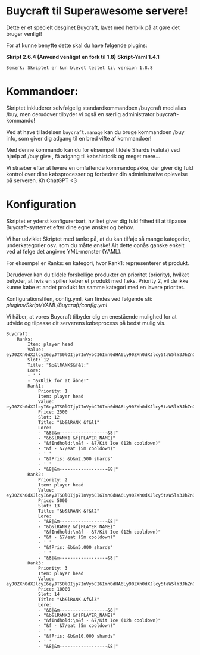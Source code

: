 # Buycraft til Superawesome servere!

Dette er et specielt desginet Buycraft, lavet med henblik på at gøre det bruger venligt!

For at kunne benytte dette skal du have følgende plugins:

**Skript 2.6.4 (Anvend venligst en fork til 1.8)**
**Skript-Yaml 1.4.1**

`Bemærk: Skriptet er kun blevet testet til version 1.8.8`

# Kommandoer:

Skriptet inkluderer selvfølgelig standardkommandoen /buycraft med alias /buy, men derudover tilbyder vi også en særlig administrator buycraft-kommando!

Ved at have tilladelsen `buycraft.manage` kan du bruge kommandoen /buy info, som giver dig adgang til en bred vifte af kommandoer!

Med denne kommando kan du for eksempel tildele Shards (valuta) ved hjælp af /buy give <spiller> <antal>, få adgang til købshistorik og meget mere...

Vi stræber efter at levere en omfattende kommandopakke, der giver dig fuld kontrol over dine købsprocesser og forbedrer din administrative oplevelse på serveren. Kh ChatGPT <3


# Konfiguration
Skriptet er yderst konfigurerbart, hvilket giver dig fuld frihed til at tilpasse Buycraft-systemet efter dine egne ønsker og behov.

Vi har udviklet Skriptet med tanke på, at du kan tilføje så mange kategorier, underkategorier osv. som du måtte ønske! Alt dette opnås ganske enkelt ved at følge det angivne YML-mønster (YAML).

For eksempel er Ranks: en kategori, hvor Rank1: repræsenterer et produkt.

Derudover kan du tildele forskellige produkter en prioritet (priority), hvilket betyder, at hvis en spiller køber et produkt med f.eks. Priority 2, vil de ikke kunne købe et andet produkt fra samme kategori med en lavere prioritet.

Konfigurationsfilen, config.yml, kan findes ved følgende sti: _plugins/Skript/YAML/Buycraft/config.yml_

Vi håber, at vores Buycraft tilbyder dig en enestående mulighed for at udvide og tilpasse dit serverens købeprocess på bedst mulig vis.
```
Buycraft:
    Ranks:
        Item: player head
        Value: eyJ0ZXh0dXJlcyI6eyJTS0lOIjp7InVybCI6Imh0dHA6Ly90ZXh0dXJlcy5taW5lY3JhZnQubmV0L3RleHR1cmUvZDMwZjcxMDE1NzZmMDQxNmJjZjQ4Yjc2Y2MwMGY2NzI0MmE5OTU2MGI4Yjg5M2MyMGIyMGRjODVjYTYzYjUyNyJ9fX0=
        Slot: 12
        Title: "&b&lRANKS&f&l:"
        Lore:
        - ' '
        - "&7Klik for at åbne!"
        Rank1:
            Priority: 1
            Item: player head
            Value: eyJ0ZXh0dXJlcyI6eyJTS0lOIjp7InVybCI6Imh0dHA6Ly90ZXh0dXJlcy5taW5lY3JhZnQubmV0L3RleHR1cmUvYTc0ZjkxMGNhN2VkNzNkOGM1ZmRjODQ3NmQxYmVkN2FlNGUxOGY4ZTFkZjZiODAwZDE2YjNiZTNkMzNlYmJmYyJ9fX0=
            Price: 2500
            Slot: 12
            Title: "&b&lRANK &f&l1"
            Lore:
            - "&8|&m------------------&8|"
            - "&b&lRANK1 &f{PLAYER_NAME}"
            - "&fIndhold:\n&f - &7/Kit Ice (12h cooldown)"
            - "&f - &7/eat (5m cooldown)"
            - ' '
            - "&fPris: &b&n2.500 shards"
            - ' '
            - "&8|&m------------------&8|"
        Rank2:
            Priority: 2
            Item: player head
            Value: eyJ0ZXh0dXJlcyI6eyJTS0lOIjp7InVybCI6Imh0dHA6Ly90ZXh0dXJlcy5taW5lY3JhZnQubmV0L3RleHR1cmUvYTM1NWMyZmNlNjIyNjM4YTQ2ZWM3ZTk2YTA5N2FjZWIzYjEyM2MwOTU4Y2MxMzExMjY4YWFkYzU2NTkyNDQzOSJ9fX0=
            Price: 5000
            Slot: 13
            Title: "&b&lRANK &f&l2"
            Lore:
            - "&8|&m------------------&8|"
            - "&b&lRANK2 &f{PLAYER_NAME}"
            - "&fIndhold:\n&f - &7/Kit Ice (12h cooldown)"
            - "&f - &7/eat (5m cooldown)"
            - ' '
            - "&fPris: &b&n5.000 shards"
            - ' '
            - "&8|&m------------------&8|"
        Rank3:
            Priority: 3
            Item: player head
            Value: eyJ0ZXh0dXJlcyI6eyJTS0lOIjp7InVybCI6Imh0dHA6Ly90ZXh0dXJlcy5taW5lY3JhZnQubmV0L3RleHR1cmUvNGUyMWQyY2E5MjI3ZmRjMjIwYjMyYTk5OTA4NDNhMzRjN2U5NzVlZWM1OTVkMGYxMzdlMjUwYzE0Y2Q5NzI0NiJ9fX0=
            Price: 10000
            Slot: 14
            Title: "&b&lRANK &f&l3"
            Lore:
            - "&8|&m------------------&8|"
            - "&b&lRANK3 &f{PLAYER_NAME}"
            - "&fIndhold:\n&f - &7/Kit Ice (12h cooldown)"
            - "&f - &7/eat (5m cooldown)"
            - ' '
            - "&fPris: &b&n10.000 shards"
            - ' '
            - "&8|&m------------------&8|"
```
